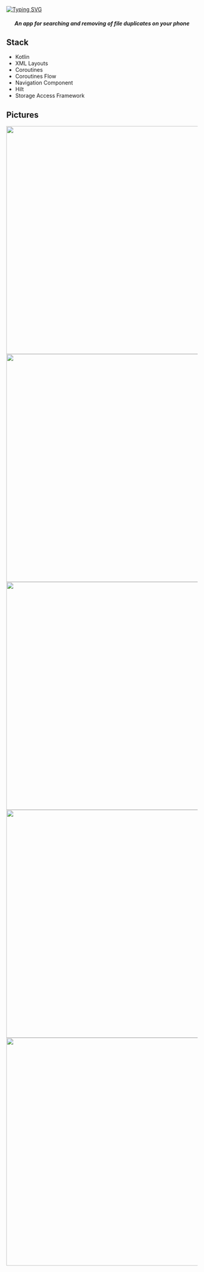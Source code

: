 [![Typing SVG](https://readme-typing-svg.herokuapp.com?font=Fira+Code&size=74&pause=1000&center=true&vCenter=true&random=false&width=1200&height=75&lines=ReDuplicate)](https://git.io/typing-svg) 
<h5 align="center">An app for searching and removing of file duplicates on your phone</h5>

## Stack
- Kotlin
- XML Layouts
- Coroutines
- Coroutines Flow
- Navigation Component
- Hilt
- Storage Access Framework

## Pictures
<p align="center">
<img src="https://i.ibb.co/y4DBSbf/Untitled.png" height="600"/></img>
<img src="https://i.ibb.co/bBnKp7p/Untitled2.png" height="600"/></img>
<img src="https://i.ibb.co/6WPfQSg/4.png" height="600"/></img>
<img src="https://i.ibb.co/L0VDrtR/5.png" height="600"/></img>
<img src="https://i.ibb.co/Hp2y2Pt/6.png" height="600"/></img>  
</p>
